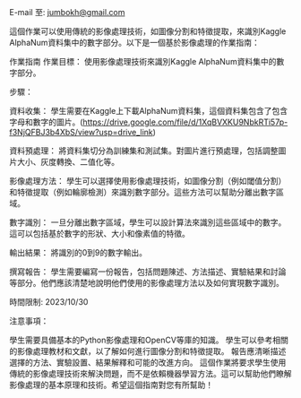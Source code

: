 E-mail 至: jumbokh@gmail.com

這個作業可以使用傳統的影像處理技術，如圖像分割和特徵提取，來識別Kaggle AlphaNum資料集中的數字部分。以下是一個基於影像處理的作業指南：

作業指南
作業目標： 使用影像處理技術來識別Kaggle AlphaNum資料集中的數字部分。

步驟：

資料收集： 學生需要在Kaggle上下載AlphaNum資料集，這個資料集包含了包含字母和數字的圖片。(https://drive.google.com/file/d/1XqBVXKU9NbkRTi57p-f3NjQFBJ3b4XbS/view?usp=drive_link)

資料預處理： 將資料集切分為訓練集和測試集。對圖片進行預處理，包括調整圖片大小、灰度轉換、二值化等。

影像處理方法： 學生可以選擇使用影像處理技術，如圖像分割（例如閾值分割）和特徵提取（例如輪廓檢測）來識別數字部分。這些方法可以幫助分離出數字區域。

數字識別： 一旦分離出數字區域，學生可以設計算法來識別這些區域中的數字。這可以包括基於數字的形狀、大小和像素值的特徵。

輸出結果： 將識別的0到9的數字輸出。

撰寫報告： 學生需要編寫一份報告，包括問題陳述、方法描述、實驗結果和討論等部分。他們應該清楚地說明他們使用的影像處理方法以及如何實現數字識別。

時間限制: 2023/10/30

注意事項：

學生需要具備基本的Python影像處理和OpenCV等庫的知識。
學生可以參考相關的影像處理教材和文獻，以了解如何進行圖像分割和特徵提取。
報告應清晰描述選擇的方法、實驗設置、結果解釋和可能的改進方向。
這個作業將要求學生使用傳統的影像處理技術來解決問題，而不是依賴機器學習方法。這可以幫助他們瞭解影像處理的基本原理和技術。希望這個指南對您有所幫助！
